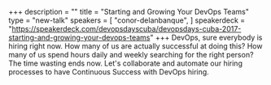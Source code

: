 +++
description = ""
title = "Starting and Growing Your DevOps Teams"
type = "new-talk"
speakers = [
        "conor-delanbanque",
]
speakerdeck = "https://speakerdeck.com/devopsdayscuba/devopsdays-cuba-2017-starting-and-growing-your-devops-teams"
+++
DevOps, sure everybody is hiring right now. How many of us are actually successful 
at doing this? How many of us spend hours daily and weekly searching for the right 
person? The time wasting ends now. Let's collaborate and automate our hiring processes 
to have Continuous Success with DevOps hiring.